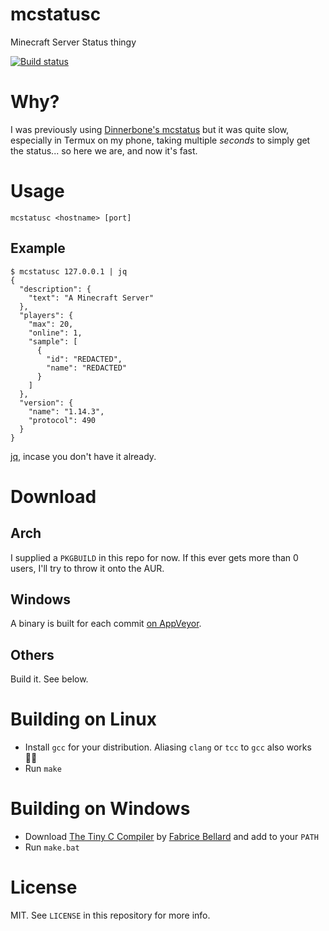 # mcstatusc
Minecraft Server Status thingy

[![Build status](https://ci.appveyor.com/api/projects/status/g9gjuf6fk3fxsgk1?svg=true)](https://ci.appveyor.com/project/JerwuQu/mcstatusc)

# Why?
I was previously using [Dinnerbone's mcstatus](https://github.com/dinnerbone/mcstatus) but it was quite slow, especially in Termux on my phone, taking multiple *seconds* to simply get the status... so here we are, and now it's fast.

# Usage
`mcstatusc <hostname> [port]`

## Example
```
$ mcstatusc 127.0.0.1 | jq
{
  "description": {
    "text": "A Minecraft Server"
  },
  "players": {
    "max": 20,
    "online": 1,
    "sample": [
      {
        "id": "REDACTED",
        "name": "REDACTED"
      }
    ]
  },
  "version": {
    "name": "1.14.3",
    "protocol": 490
  }
}
```
[jq](https://github.com/stedolan/jq), incase you don't have it already.

# Download
## Arch
I supplied a `PKGBUILD` in this repo for now. If this ever gets more than 0 users, I'll try to throw it onto the AUR.

## Windows
A binary is built for each commit [on AppVeyor](https://ci.appveyor.com/project/JerwuQu/mcstatusc/build/artifacts).

## Others
Build it. See below.

# Building on Linux
- Install `gcc` for your distribution. Aliasing `clang` or `tcc` to `gcc` also works 🤷‍♂️
- Run `make`

# Building on Windows
- Download [The Tiny C Compiler](https://bellard.org/tcc/) by [Fabrice Bellard](https://bellard.org/) and add to your `PATH`
- Run `make.bat`

# License
MIT. See `LICENSE` in this repository for more info.
